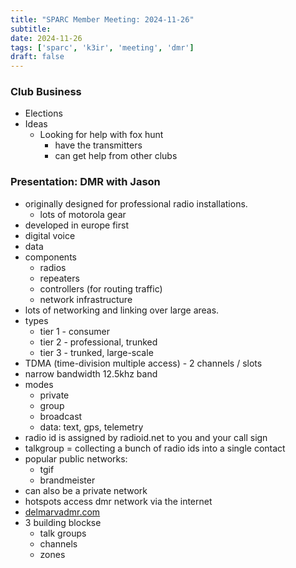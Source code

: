 ```yaml
---
title: "SPARC Member Meeting: 2024-11-26"
subtitle:
date: 2024-11-26
tags: ['sparc', 'k3ir', 'meeting', 'dmr']
draft: false
---
```


### Club Business
- Elections
- Ideas
  - Looking for help with fox hunt
    - have the transmitters
    - can get help from other clubs

### Presentation: DMR with Jason
- originally designed for professional radio installations.
  - lots of motorola gear
- developed in europe first
- digital voice
- data
- components
  - radios
  - repeaters
  - controllers (for routing traffic)
  - network infrastructure
- lots of networking and linking over large areas.
- types
  - tier 1 - consumer
  - tier 2 - professional, trunked
  - tier 3 - trunked, large-scale
- TDMA (time-division multiple access) - 2 channels / slots
- narrow bandwidth 12.5khz band
- modes
  - private
  - group
  - broadcast
  - data: text, gps, telemetry
- radio id is assigned by radioid.net to you and your call sign
- talkgroup = collecting a bunch of radio ids into a single contact
- popular public networks:
  - tgif
  - brandmeister
- can also be a private network
- hotspots access dmr network via the internet
- [delmarvadmr.com](https://delmarvadmr.com/)
- 3 building blockse
  - talk groups
  - channels
  - zones

<!--more-->
